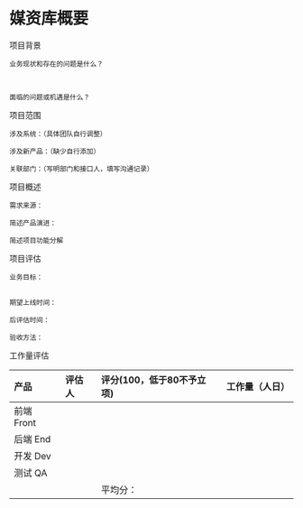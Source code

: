 # 媒资库概要

项目背景

```
业务现状和存在的问题是什么？



面临的问题或机遇是什么？
```

项目范围

```
涉及系统：（具体团队自行调整）

涉及新产品：（缺少自行添加）

关联部门：（写明部门和接口人，填写沟通记录）
```

项目概述

```
需求来源：

简述产品演进：

简述项目功能分解
```

项目评估

```
业务目标：


期望上线时间：

后评估时间：

验收方法：
```

工作量评估

| 产品 | 评估人 | 评分\(100，低于80不予立项\) | 工作量（人日） |
| :--- | :--- | :--- | :--- |
| 前端 Front |  |  |  |
| 后端 End |  |  |  |
| 开发 Dev |  |  |  |
| 测试 QA |  |  |  |
|  |  | 平均分： |  |



